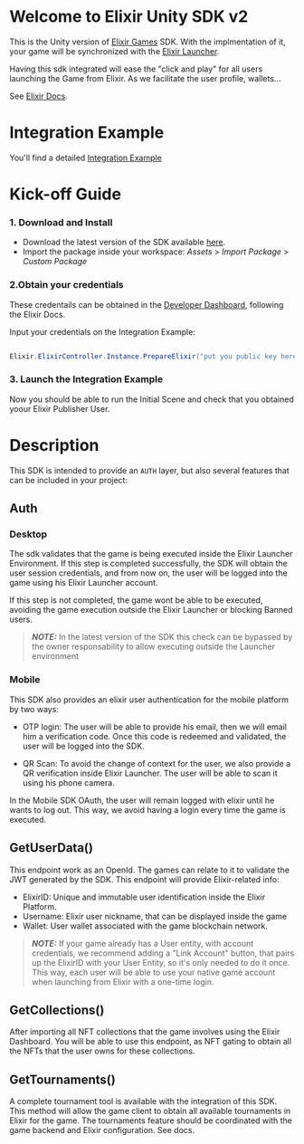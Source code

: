 # Welcome to Elixir Unity SDK v2

This is the Unity version of [Elixir Games](https://elixir.app/) SDK. With the implmentation of it, your game will be synchronized with the [Elixir Launcher](launcher.elixir.app). 

Having this sdk integrated will ease the "click and play" for all users launching the Game from Elixir. As we facilitate the user profile, wallets...

See [Elixir Docs](https://docs.elixir.app/).

# Integration Example

You'll find a detailed [Integration Example](https://github.com/Elixir-Games-XYZ/elixir-unity-sdk/blob/master/Demo/Scripts/InitSceneController.cs)

# Kick-off Guide

### 1. Download and Install

 - Download the latest version of the SDK available [here](https://github.com/Elixir-Games-XYZ/elixir-unity-sdk/releases).
 - Import the package inside your workspace: *Assets* > *Import Package* > *Custom Package*
 
### 2.Obtain your credentials

These credentails can be obtained in the [Developer Dashboard](https://dashboard.elixir.app/), following the Elixir Docs.

Input your credentials on the Integration Example:

```c#

Elixir.ElixirController.Instance.PrepareElixir("put you public key here")

```

 
### 3. Launch the Integration Example

Now you should be able to run the Initial Scene and check that you obtained yoour Elixir Publisher User.

# Description

This SDK is intended to provide an `AUTH` layer, but also several features that can be included in your project:

## Auth 

### Desktop

The sdk validates that the game is being executed inside the Elixir Launcher Environment. If this step is completed successfully, the SDK will obtain the user session credentials, and from now on, the user will be logged into the game using his Elixir Launcher account.

If this step is not completed, the game wont be able to be executed, avoiding the game execution outside the Elixir Launcher or blocking Banned users.

> **_NOTE:_** In the latest version of the SDK this check can be bypassed by the owner responsability to allow executing outside the Launcher environment 

### Mobile

This SDK also provides an elixir user authentication for the mobile platform by two ways:

 - OTP login: The user will be able to provide his email, then we will email him a verification code. Once this code is redeemed and validated, the user will be logged into the SDK.

 - QR Scan: To avoid the change of context for the user, we also provide a QR verification inside Elixir Launcher. The user will be able to scan it using his phone camera.

In the Mobile SDK OAuth, the user will remain logged with elixir until he wants to log out. This way, we avoid having a login every time the game is executed.

## GetUserData()

This endpoint work as an OpenId. The games can relate to it to validate the JWT generated by the SDK. This endpoint will provide Elixir-related info:

 - ElixirID: Unique and immutable user identification inside the Elixir Platform.
 - Username: Elixir user nickname, that can be displayed inside the game
 - Wallet: User wallet associated with the game blockchain network.

> **_NOTE:_**  If your game already has a User entity, with account credentials, we recommend adding a "Link Account" button, that pairs up the ElixirID with your User Entity, so it's only needed to do it once. This way, each user will be able to use your native game account when launching from Elixir with  a one-time login.

## GetCollections()

After importing all NFT collections that the game involves using the Elixir Dashboard. You will be able to use this endpoint, as NFT gating to obtain all the NFTs that the user owns for these collections.

## GetTournaments()

A complete tournament tool is available with the integration of this SDK. This method will allow the game client to obtain all available tournaments in Elixir for the game. 
The tournaments feature should be coordinated with the game backend and Elixir configuration. See docs.
